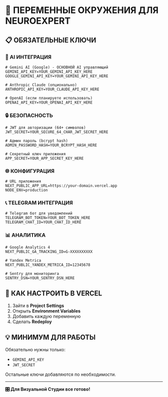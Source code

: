 # 🔑 ПЕРЕМЕННЫЕ ОКРУЖЕНИЯ ДЛЯ NEUROEXPERT

## 📋 ОБЯЗАТЕЛЬНЫЕ КЛЮЧИ

### 🤖 AI ИНТЕГРАЦИЯ
```env
# Gemini AI (Google) - ОСНОВНОЙ AI управляющий
GEMINI_API_KEY=YOUR_GEMINI_API_KEY_HERE
GOOGLE_GEMINI_API_KEY=YOUR_GEMINI_API_KEY_HERE

# Anthropic Claude (опционально)
ANTHROPIC_API_KEY=YOUR_CLAUDE_API_KEY_HERE

# OpenAI (если планируете использовать)
OPENAI_API_KEY=YOUR_OPENAI_API_KEY_HERE
```

### 🔒 БЕЗОПАСНОСТЬ
```env
# JWT для авторизации (64+ символов)
JWT_SECRET=YOUR_SECURE_64_CHAR_JWT_SECRET_HERE

# Админ пароль (bcrypt hash)
ADMIN_PASSWORD_HASH=YOUR_BCRYPT_HASH_HERE

# Секретный ключ приложения
APP_SECRET=YOUR_APP_SECRET_KEY_HERE
```

### 🌐 КОНФИГУРАЦИЯ
```env
# URL приложения
NEXT_PUBLIC_APP_URL=https://your-domain.vercel.app
NODE_ENV=production
```

### 📞 TELEGRAM ИНТЕГРАЦИЯ
```env
# Telegram бот для уведомлений
TELEGRAM_BOT_TOKEN=YOUR_BOT_TOKEN_HERE
TELEGRAM_CHAT_ID=YOUR_CHAT_ID_HERE
```

### 📊 АНАЛИТИКА
```env
# Google Analytics 4
NEXT_PUBLIC_GA_TRACKING_ID=G-XXXXXXXXXX

# Yandex Metrica
NEXT_PUBLIC_YANDEX_METRICA_ID=12345678

# Sentry для мониторинга
SENTRY_DSN=YOUR_SENTRY_DSN_HERE
```

## 🚀 КАК НАСТРОИТЬ В VERCEL

1. Зайти в **Project Settings**
2. Открыть **Environment Variables**
3. Добавить каждую переменную
4. Сделать **Redeploy**

## 💡 МИНИМУМ ДЛЯ РАБОТЫ

Обязательно нужны только:
- `GEMINI_API_KEY`
- `JWT_SECRET`

Остальные ключи добавляются по необходимости.

---

**🎛️ Для Визуальной Студии все готово!**